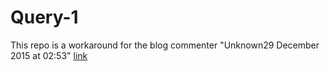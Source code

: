 # Query-1
This repo is a workaround for the blog commenter "Unknown29 December 2015 at 02:53"
[link](http://unmeshasreeveni.blogspot.in/2015/12/partitioning-data-using-hadoop.html?showComment=1451389873492#c5534916078907891442)


